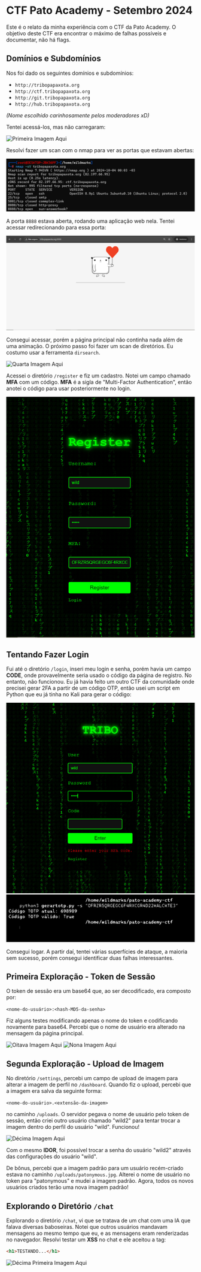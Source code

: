 # CTF Pato Academy - Setembro 2024

Este é o relato da minha experiência com o CTF da Pato Academy. O objetivo deste CTF era encontrar o máximo de falhas possíveis e documentar, não há flags.

## Domínios e Subdomínios

Nos foi dado os seguintes domínios e subdomínios:

- `http://tribopapaxota.org`
- `http://ctf.tribopapaxota.org`
- `http://git.tribopapaxota.org`
- `http://hub.tribopapaxota.org`

*(Nome escolhido carinhosamente pelos moderadores xD)*

Tentei acessá-los, mas não carregaram:

![Primeira Imagem Aqui](https://i.imgur.com/5jLf5V3.png)

Resolvi fazer um scan com o nmap para ver as portas que estavam abertas:

![Segunda Imagem Aqui](./Imagens/2.jpg)

A porta `8888` estava aberta, rodando uma aplicação web nela. Tentei acessar redirecionando para essa porta:

![Terceira Imagem Aqui](./Imagens/3.jpg)

Consegui acessar, porém a página principal não continha nada além de uma animação. O próximo passo foi fazer um scan de diretórios. Eu costumo usar a ferramenta `dirsearch`.

![Quarta Imagem Aqui](#)

Acessei o diretório `/register` e fiz um cadastro. Notei um campo chamado **MFA** com um código. **MFA** é a sigla de "Multi-Factor Authentication", então anotei o código para usar posteriormente no login.

![Quinta Imagem Aqui](./Imagens/5.jpg)

## Tentando Fazer Login

Fui até o diretório `/login`, inseri meu login e senha, porém havia um campo **CODE**, onde provavelmente seria usado o código da página de registro. No entanto, não funcionou. Eu já havia feito um outro CTF da comunidade onde precisei gerar 2FA a partir de um código OTP, então usei um script em Python que eu já tinha no Kali para gerar o código:

![Sexta Imagem Aqui](./Imagens/6.jpg)
![Sétima Imagem Aqui](./Imagens/7.svg)

Consegui logar. A partir daí, tentei várias superfícies de ataque, a maioria sem sucesso, porém consegui identificar duas falhas interessantes.

## Primeira Exploração - Token de Sessão

O token de sessão era um base64 que, ao ser decodificado, era composto por:

`<nome-do-usuário>:<hash-MD5-da-senha>`


Fiz alguns testes modificando apenas o nome do token e codificando novamente para base64. Percebi que o nome de usuário era alterado na mensagem da página principal.

![Oitava Imagem Aqui](#)
![Nona Imagem Aqui](#)

## Segunda Exploração - Upload de Imagem

No diretório `/settings`, percebi um campo de upload de imagem para alterar a imagem de perfil no `/dashboard`. Quando fiz o upload, percebi que a imagem era salva da seguinte forma:

`<nome-do-usuário>.<extensão-da-imagem>`


no caminho `/uploads`. O servidor pegava o nome de usuário pelo token de sessão, então criei outro usuário chamado "wild2" para tentar trocar a imagem dentro do perfil do usuário "wild". Funcionou!

![Décima Imagem Aqui](#)

Com o mesmo **IDOR**, foi possível trocar a senha do usuário "wild2" através das configurações do usuário "wild".

De bônus, percebi que a imagem padrão para um usuário recém-criado estava no caminho `/uploads/patonymous.jpg`. Alterei o nome de usuário no token para "patonymous" e mudei a imagem padrão. Agora, todos os novos usuários criados terão uma nova imagem padrão!

## Explorando o Diretório `/chat`

Explorando o diretório `/chat`, vi que se tratava de um chat com uma IA que falava diversas baboseiras. Notei que outros usuários mandavam mensagens ao mesmo tempo que eu, e as mensagens eram renderizadas no navegador. Resolvi testar um **XSS** no chat e ele aceitou a tag:

```html
<h1>TESTANDO...</h1>
```
![Décima Primeira Imagem Aqui](#)

